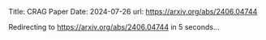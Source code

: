 Title: CRAG Paper
Date: 2024-07-26
url: https://arxiv.org/abs/2406.04744

Redirecting to <a href="https://arxiv.org/abs/2406.04744">https://arxiv.org/abs/2406.04744</a> in 5 seconds...
    <meta http-equiv="refresh" content="3;url=https://arxiv.org/abs/2406.04744">
